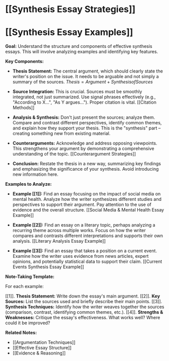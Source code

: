 # [[Synthesis Essay Strategies]]
# [[Synthesis Essay Examples]]

**Goal:** Understand the structure and components of effective synthesis essays.  This will involve analyzing examples and identifying key features.

**Key Components:**

* **Thesis Statement:**  The central argument, which should clearly state the writer's position on the issue.  It needs to be arguable and not simply a summary of the sources. $Thesis =  Argument + Synthesis of Sources$

* **Source Integration:**  This is crucial.  Sources must be smoothly integrated, not just summarized.  Use signal phrases effectively (e.g., "According to X...", "As Y argues...").  Proper citation is vital.  [[Citation Methods]]

* **Analysis & Synthesis:**  Don't just present the sources; analyze them.  Compare and contrast different perspectives, identify common themes, and explain how they support your thesis.  This is the "synthesis" part – creating something new from existing material.

* **Counterarguments:**  Acknowledge and address opposing viewpoints. This strengthens your argument by demonstrating a comprehensive understanding of the topic. [[Counterargument Strategies]]

* **Conclusion:**  Restate the thesis in a new way, summarizing key findings and emphasizing the significance of your synthesis.  Avoid introducing new information here.


**Examples to Analyze:**

* **Example [[1]]:**  Find an essay focusing on the impact of social media on mental health.  Analyze how the writer synthesizes different studies and perspectives to support their argument.  Pay attention to the use of evidence and the overall structure. [[Social Media & Mental Health Essay Example]]

* **Example [[2]]:**  Find an essay on a literary topic, perhaps analyzing a recurring theme across multiple works.  Focus on how the writer compares and contrasts different interpretations and supports their own analysis. [[Literary Analysis Essay Example]]

* **Example [[3]]:**  Find an essay that takes a position on a current event.  Examine how the writer uses evidence from news articles, expert opinions, and potentially statistical data to support their claim.  [[Current Events Synthesis Essay Example]]


**Note-Taking Template:**

For each example:

[[1]]. **Thesis Statement:** Write down the essay's main argument.
[[2]]. **Key Sources:** List the sources used and briefly describe their main points.
[[3]]. **Synthesis Techniques:** Identify how the writer weaves together the sources (comparison, contrast, identifying common themes, etc.).
[[4]]. **Strengths & Weaknesses:**  Critique the essay's effectiveness.  What works well? Where could it be improved?


**Related Notes:**

* [[Argumentation Techniques]]
* [[Effective Essay Structure]]
* [[Evidence & Reasoning]]



